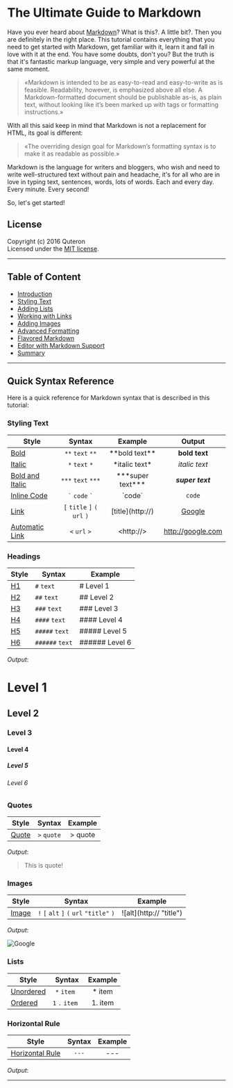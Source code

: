 # The Ultimate Guide to Markdown
Have you ever heard about [Markdown][]? What is this?. A little bit?. Then you are definitely in the right place. This tutorial contains everything that you need to get started with Markdown, get familiar with it, learn it and fall in love with it at the end. You have some doubts, don't you? But the truth is that it's fantastic markup language, very simple and very powerful at the same moment.

> «Markdown is intended to be as easy-to-read and easy-to-write as is feasible. Readability, however, is emphasized above all else. A Markdown-formatted document should be publishable as-is, as plain text, without looking like it’s been marked up with tags or formatting instructions.» 

With all this said keep in mind that Markdown is not a replacement for HTML, its goal is different:

> «The overriding design goal for Markdown’s formatting syntax is to make it as readable as possible.»

Markdown is the language for writers and bloggers, who wish and need to write well-structured text without pain and headache, it's for all who are in love in typing text, sentences, words, lots of words. Each and every day. Every minute. Every second!

So, let's get started!

## License
Copyright (c) 2016 Quteron  
Licensed under the [MIT license][].

---

## Table of Content

* [Introduction](00-Introduction.md)
* [Styling Text](01-Styling-Text.md)
* [Adding Lists](02-Adding-Lists.md)
* [Working with Links](03-Working-With-Links.md)
* [Adding Images](04-Adding-Images.md)
* [Advanced Formatting](05-Advanced-Formatting.md)
* [Flavored Markdown](06-Flavored-Markdown.md)
* [Editor with Markdown Support](07-Editors-With-Markdown-Support.md)
* [Summary](08-Summary.md)

---

## Quick Syntax Reference
Here is a quick reference for Markdown syntax that is described in this tutorial:

### Styling Text
| Style                | Syntax                                    | Example                         | Output                      |
|-------------------|:-----------------------------------------:|:----------------------------:|:---------------------------:|
| [Bold]            | `**` `text` `**`                          | \*\*bold text\*\*            | **bold text**               |
| [Italic]          | `*` `text` `*`                            | \*italic text\*              | *italic text*               |
| [Bold and Italic] | `***` `text` `***`                        | \*\*\*super text\*\*\*       | ***super text***            |
| [Inline Code]     | `` ` `` `code` `` ` ``                    | \`code\`                     | `code`                      |
| [Link]            | `[` `title` `]` `(` `url` `)`             | \[title\]\(http://\)         | [Google](http://google.com) |
| [Automatic Link]  | `<` `url` `>`                             | \<http://\>                  | <http://google.com>         |

### Headings
| Style                | Syntax                                    | Example                         | 
|-------------------|-------------------------------------------|------------------------------|
| [H1]              | `#` `text`                                | \# Level 1                   |
| [H2]              | `##` `text`                               | \#\# Level 2                 |
| [H3]              | `###` `text`                              | \#\#\# Level 3               |
| [H4]              | `####` `text`                             | \#\#\#\# Level 4             |
| [H5]              | `#####` `text`                            | \#\#\#\#\# Level 5           |
| [H6]              | `######` `text`                           | \#\#\#\#\#\# Level 6         |

*Output*:
# Level 1
## Level 2
### Level 3
#### Level 4
##### Level 5
###### Level 6

### Quotes
| Style                | Syntax                                    | Example                         | 
|-------------------|:-----------------------------------------:|:----------------------------:|
| [Quote]           | `>` `quote`                               | \> quote                     |

*Output*:
> This is quote!

### Images
| Style                | Syntax                                    | Example                         | 
|-------------------|:-----------------------------------------:|:----------------------------:|
| [Image]           | `!` `[` `alt` `]` `(` `url` `"title"` `)` | \!\[alt\]\(http:// "title"\) |

*Output*:

![Google](https://www.google.com/images/srpr/logo11w.png)

### Lists
| Style                | Syntax                                    | Example                         | 
|-------------------|:-----------------------------------------:|:----------------------------:|
| [Unordered]       | `*` `item `                               | * item                       |
| [Ordered]         | `1` `.` `item `                           | 1. item                      |

### Horizontal Rule
| Style                  | Syntax                                    | Example                         | 
|---------------------|:-----------------------------------------:|:----------------------------:|
| [Horizontal Rule][] | `---`                                     | \-\-\-                       |

*Output*:

---

[Markdown]: https://en.wikipedia.org/wiki/Markdown "Markdown - Wikipedia"
[Bold]: 01-Styling-Text.md#text
[Italic]: 01-Styling-Text.md#text
[Bold and Italic]: 01-Styling-Text.md#text
[H1]: 01-Styling-Text.md#headings
[H2]: 01-Styling-Text.md#headings
[H3]: 01-Styling-Text.md#headings
[H4]: 01-Styling-Text.md#headings
[H5]: 01-Styling-Text.md#headings
[H6]: 01-Styling-Text.md#headings
[Quote]: 01-Styling-Text.md#quotes
[Unordered]: 02-Adding-Lists.md#unordered-lists
[Ordered]: 02-Adding-Lists.md#ordered-lists
[Inline Code]: 05-Advanced-Formatting.md#inline-code
[Link]: 03-Working-With-Links.md
[Automatic Link]: 05-Advanced-Formatting.md#automatic-links
[Image]: 04-Adding-Images.md
[Horizontal Rule]: 04-Advanced-Formatting.md#horizontal-rules
[MIT license]: https://en.wikipedia.org/wiki/MIT_License "MIT License - Wikipedia"
